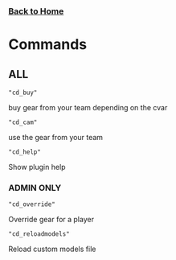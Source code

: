 ### [Back to Home](index.md)


# Commands


## ALL
    "cd_buy"
buy gear from your team depending on the cvar

    "cd_cam"
use the gear from your team

    "cd_help"
Show plugin help

### ADMIN ONLY
    "cd_override"
Override gear for a player

    "cd_reloadmodels"
Reload custom models file
